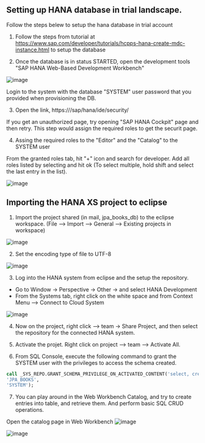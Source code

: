## Setting up HANA database in trial landscape. 

Follow the steps belew to setup the hana database in trial account

1. Follow the steps from tutorial at https://www.sap.com/developer/tutorials/hcpps-hana-create-mdc-instance.html to setup the database

2. Once the database is in status STARTED, open the development tools "SAP HANA Web-Based Development Workbench"

![image](https://user-images.githubusercontent.com/15712474/32507156-bb4bae70-c3b4-11e7-9f17-da08bf8e3254.png)

Login to the system with the database "SYSTEM" user password that you provided when provisioning the DB. 

3. Open the link, https://<host>/sap/hana/ide/security/
  
  If you get an unauthorized page, try opening "SAP HANA Cockpit" page and then retry. This step would assign the required roles to get the securit page. 

4. Assing the required roles to the "Editor" and the "Catalog" to the SYSTEM user

From the granted roles tab, hit "+" icon and search for developer. Add all roles listed by selecting and hit ok (To select multiple, hold shift and select the last entry in the list). 

![image](https://user-images.githubusercontent.com/15712474/32507390-4333022a-c3b5-11e7-94bc-e717ff249d51.png)


## Importing the HANA XS project to eclipse

1. Import the project shared (in mail, jpa_books_db) to the eclipse workspace. (File --> Import --> General --> Existing projects in workspace)
   
![image](https://user-images.githubusercontent.com/15712474/32507539-b43e4b6e-c3b5-11e7-81cf-8f1e63783dc0.png)

2. Set the encoding type of file to UTF-8

![image](https://user-images.githubusercontent.com/15712474/32507638-004c9aba-c3b6-11e7-854d-da8a7feac28a.png)

3. Log into the HANA system from eclipse and the setup the repository.

  - Go to Window -> Perspective -> Other -> and select HANA Development
  - From the Systems tab, right click on the white space and from Context Menu --> Connect to Cloud System
  
  ![image](https://user-images.githubusercontent.com/15712474/32507739-50afbfa0-c3b6-11e7-9a09-d3ac40715b8a.png)

4. Now on the project, right click --> team -> Share Project, and then select the repository for the connected HANA system. 

5. Activate the projet. Right click on project --> team --> Activate All. 

6. From SQL Console, execute the following command to grant the SYSTEM user with the privileges to access the schema created. 

  ```sql
  call _SYS_REPO.GRANT_SCHEMA_PRIVILEGE_ON_ACTIVATED_CONTENT('select, create any, insert, delete, update, execute, alter, drop',
  'JPA_BOOKS',
  'SYSTEM');
  ```
7. You can play around in the Web Workbench Catalog, and try to create entries into table, and retrieve them. And perform basic SQL CRUD operations. 

Open the catalog page in Web Workbench
![image](https://user-images.githubusercontent.com/15712474/32508154-6a90c292-c3b7-11e7-8067-d6d441e2ad78.png)

![image](https://user-images.githubusercontent.com/15712474/32508129-5401f38e-c3b7-11e7-9344-511a1acb919d.png)




